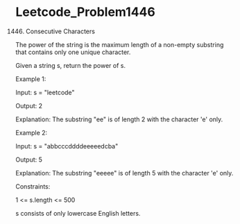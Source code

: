 # Leetcode_Problem1446




1446. Consecutive Characters



The power of the string is the maximum length of a non-empty substring that contains only one unique character.




Given a string s, return the power of s.

 

Example 1:




Input: s = "leetcode"




Output: 2




Explanation: The substring "ee" is of length 2 with the character 'e' only.




Example 2:




Input: s = "abbcccddddeeeeedcba"





Output: 5




Explanation: The substring "eeeee" is of length 5 with the character 'e' only.
 



Constraints:




1 <= s.length <= 500




s consists of only lowercase English letters.

